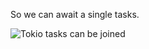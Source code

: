 So we can await a single tasks.

![Tokio tasks can be joined](https://excalidraw.com/#json=na35p1TT9IAqIsSEZ0poC,njNx6yDBA8Y7Ao0IM5Rotw)
